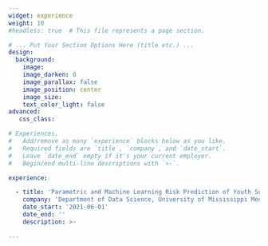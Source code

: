 ```yaml
---
widget: experience
weight: 10
#headless: true  # This file represents a page section.

# ... Put Your Section Options Here (title etc.) ...
design:
  background:
    image:
    image_darken: 0
    image_parallax: false
    image_position: center 
    image_size:
    text_color_light: false
advanced:
   css_class:

# Experiences.
#   Add/remove as many `experience` blocks below as you like.
#   Required fields are `title`, `company`, and `date_start`.
#   Leave `date_end` empty if it's your current employer.
#   Begin/end multi-line descriptions with `>-`.

experience:

  - title: 'Parametric and Machine Learning Risk Prediction of Youth Suicidality in Mississippi'
    company: 'Department of Data Science, University of Mississippi Medical Center'
    date_start: '2021-06-01'
    date_end: ''
    description: >-
      
---
```

